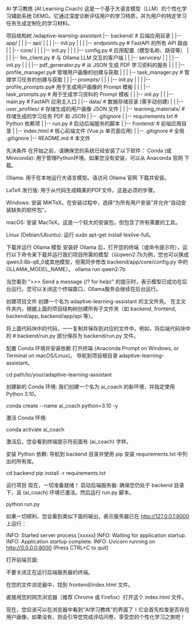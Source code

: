 AI 学习教练 (AI Learning Coach) 这是一个基于大语言模型（LLM）的个性化学习辅助系统 DEMO。它通过深度诊断评估用户的学习特质，并为用户的特定学习任务生成定制化的学习材料。

项目结构树 /adaptive-learning-assistant |-- backend/ # 后端应用目录 | |-- app/ | | |-- api/ | | | |-- init.py | | | |-- endpoints.py # FastAPI 的所有 API 路由 | | |-- core/ | | | |-- init.py | | | |-- config.py # 应用配置（模型名称、路径等） | | | |-- llm_client.py # 与 Ollama LLM 交互的客户端 | | |-- services/ | | | |-- init.py | | | |-- pdf_generator.py # 从 JSON 生成 PDF 学习资料的服务 | | | |-- profile_manager.py# 管理用户画像的创建与获取 | | | |-- task_manager.py # 管理学习任务的创建与获取 | | |-- prompts/ | | | |-- init.py | | | |-- profile_prompts.py# 用于生成用户画像的 Prompt 模板 | | | |-- task_prompts.py # 用于生成学习资料的 Prompt 模板 | | |-- init.py | | |-- main.py # FastAPI 应用主入口 | |-- data/ # 数据存储目录 (需手动创建) | | |-- user_profiles/ # 存储生成的用户画像 JSON 文件 | | |-- learning_materials/ # 存储生成的学习任务 PDF 和 JSON | |-- .gitignore | |-- requirements.txt # Python 依赖项 | |-- run.py # 启动后端服务的脚本 | |-- frontend/ # 前端应用目录 | |-- index.html # 核心前端文件 (Vue.js 单页面应用) | |-- .gitignore # 全局 .gitignore |-- README.md # 本文件

先决条件 在开始之前，请确保您的系统已经安装了以下软件：
Conda (或 Miniconda): 用于管理Python环境。如果您没有安装，可以从 Anaconda 官网 下载。

Ollama: 用于在本地运行大语言模型。请访问 Ollama 官网 下载并安装。

LaTeX 发行版: 用于从代码生成精美的PDF文件。这是必须的步骤。

Windows: 安装 MiKTeX。在安装过程中，选择“为所有用户安装”并允许“自动安装缺失的软件包”。

macOS: 安装 MacTeX。这是一个较大的安装包，但包含了所有需要的工具。

Linux (Debian/Ubuntu): 运行 sudo apt-get install texlive-full。

下载并运行 Ollama 模型 安装好 Ollama 后，打开您的终端（或命令提示符），运行以下命令来下载并运行我们项目所需的模型（以qwen2:7b为例，您也可以换成qwen3:8b-q8_0或其他模型，但需同步修改 backend/app/core/config.py 中的 OLLAMA_MODEL_NAME）。
ollama run qwen2:7b

当您看到 ">>> Send a message (/? for help)" 的提示时，表示模型已成功在后台运行。您可以关闭这个终端窗口，Ollama服务会继续在后台运行。

创建项目文件 创建一个名为 adaptive-learning-assistant 的主文件夹。
在主文件夹内，根据上面的项目结构树创建所有子文件夹（如 backend, frontend, backend/app, backend/app/api 等）。

将上面代码块中的代码，一一复制并保存到对应的文件中。例如，将后端代码块中的 # backend/run.py 部分保存为 backend/run.py 文件。

配置 Conda 环境并安装依赖 打开终端 (Anaconda Prompt on Windows, or Terminal on macOS/Linux)。
导航到项目根目录 adaptive-learning-assistant。

cd path/to/your/adaptive-learning-assistant

创建新的 Conda 环境: 我们创建一个名为 ai_coach 的新环境，并指定使用 Python 3.10。

conda create --name ai_coach python=3.10 -y

激活 Conda 环境:

conda activate ai_coach

激活后，您会看到终端提示符前面有 (ai_coach) 字样。

安装 Python 依赖: 导航到 backend 目录并使用 pip 安装 requirements.txt 中列出的所有库。

cd backend pip install -r requirements.txt

运行项目 现在，一切准备就绪！
启动后端服务器: 确保您仍处于 backend 目录下，且 (ai_coach) 环境已激活。然后运行 run.py 脚本。

python run.py

如果一切顺利，您会看到类似下面的输出，表示服务器已在 http://127.0.0.1:8000 上运行：

INFO: Started server process [xxxxx] INFO: Waiting for application startup. INFO: Application startup complete. INFO: Uvicorn running on http://0.0.0.0:8000 (Press CTRL+C to quit)

打开前端页面:

不要关闭正在运行后端服务器的终端。

在您的文件浏览器中，找到 frontend/index.html 文件。

直接用您的网页浏览器（推荐 Chrome 或 Firefox）打开这个 index.html 文件。

现在，您应该可以在浏览器中看到“AI学习教练”的界面了！它会首先检查是否存在用户画像，如果没有，则会引导您完成评估问卷。享受您的个性化学习之旅吧！